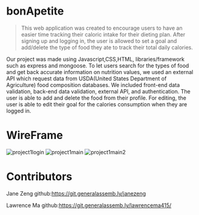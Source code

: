 # bonApetite
> This web application was created to encourage users to have an easier time tracking their caloric intake for their dieting plan. After signing up and logging in, the user is allowed to set a goal and add/delete the type of food they ate to track their total daily calories.

Our project was made using Javascript,CSS,HTML, libraries/framework such as express and mongoose. To let users search for the types of food and get back accurate information on nutrition values, we used an external API which request data from USDA(United States Department of Agriculture) food composition databases. We included front-end data validation, back-end data validation, external API, and authentication. The user is able to add and delete the food from their profile. For editing, the user is able to edit their goal for the calories consumption when they are logged in.

# WireFrame
![project1login](https://media.git.generalassemb.ly/user/21288/files/350cda00-af2b-11e9-9a9e-947c61c90898)
![project1main](https://media.git.generalassemb.ly/user/21288/files/38a06100-af2b-11e9-9dc6-6a0ed1e18f75)
![project1main2](https://media.git.generalassemb.ly/user/21288/files/3a6a2480-af2b-11e9-81fc-d1e3cdb49f45)

# Contributors 
Jane Zeng  github:https://git.generalassemb.ly/janezeng

Lawrence Ma github:https://git.generalassemb.ly/lawrencema415/
